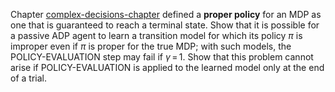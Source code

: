 

Chapter <a class="chapterRef" href="{{site.baseurl}}/concept-decisions-exercise/">complex-decisions-chapter</a> defined a
<b>proper policy</b> for an MDP as one that is
guaranteed to reach a terminal state. Show that it is possible for a
passive ADP agent to learn a transition model for which its policy $\pi$
is improper even if $\pi$ is proper for the true MDP; with such models,
the POLICY-EVALUATION step may fail if $\gamma{{\,=\,}}1$. Show that this problem cannot
arise if POLICY-EVALUATION is applied to the learned model only at the end of a trial.
